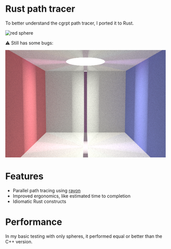 # Rust path tracer

To better understand the cgrpt path tracer, I ported it to Rust.

![red sphere](static/imgs/red-sphere)

⚠️ Still has some bugs:

![buggy cornell box](static/imgs/cornell-buggy.png)

# Features

- Parallel path tracing using [rayon](https://crates.io/crates/rayon)
- Improved ergonomics, like estimated time to completion
- Idiomatic Rust constructs

# Performance

In my basic testing with only spheres, it performed equal or better than the C++ version.
